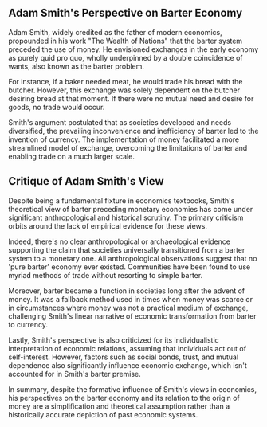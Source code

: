## Adam Smith's Perspective on Barter Economy

Adam Smith, widely credited as the father of modern economics, propounded in his work "The Wealth of Nations" that the barter system preceded the use of money. He envisioned exchanges in the early economy as purely quid pro quo, wholly underpinned by a double coincidence of wants, also known as the barter problem. 

For instance, if a baker needed meat, he would trade his bread with the butcher. However, this exchange was solely dependent on the butcher desiring bread at that moment. If there were no mutual need and desire for goods, no trade would occur.

Smith's argument postulated that as societies developed and needs diversified, the prevailing inconvenience and inefficiency of barter led to the invention of currency. The implementation of money facilitated a more streamlined model of exchange, overcoming the limitations of barter and enabling trade on a much larger scale.

## Critique of Adam Smith's View

Despite being a fundamental fixture in economics textbooks, Smith's theoretical view of barter preceding monetary economies has come under significant anthropological and historical scrutiny. The primary criticism orbits around the lack of empirical evidence for these views.

Indeed, there's no clear anthropological or archaeological evidence supporting the claim that societies universally transitioned from a barter system to a monetary one. All anthropological observations suggest that no 'pure barter' economy ever existed. Communities have been found to use myriad methods of trade without resorting to simple barter.

Moreover, barter became a function in societies long after the advent of money. It was a fallback method used in times when money was scarce or in circumstances where money was not a practical medium of exchange, challenging Smith's linear narrative of economic transformation from barter to currency.

Lastly, Smith's perspective is also criticized for its individualistic interpretation of economic relations, assuming that individuals act out of self-interest. However, factors such as social bonds, trust, and mutual dependence also significantly influence economic exchange, which isn't accounted for in Smith's barter premise.

In summary, despite the formative influence of Smith's views in economics, his perspectives on the barter economy and its relation to the origin of money are a simplification and theoretical assumption rather than a historically accurate depiction of past economic systems.